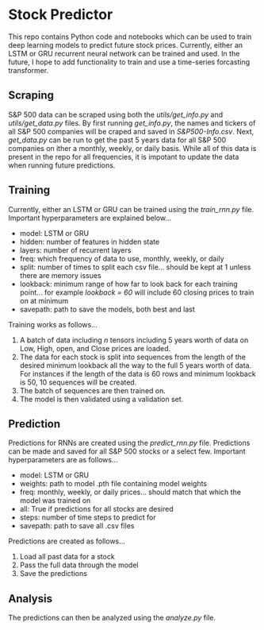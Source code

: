 # Stock Predictor
This repo contains Python code and notebooks which can be used to train deep learning models to predict future stock prices. Currently, either an LSTM or GRU recurrent neural network can be trained and used. In the future, I hope to add functionality to train and use a time-series forcasting transformer.

## Scraping
S&P 500 data can be scraped using both the *utils/get_info.py* and *utils/get_data.py* files. By first running *get_info.py*, the names and tickers of all S&P 500 companies will be craped and saved in *S&P500-Info.csv*. Next, *get_data.py* can be run to get the past 5 years data for all S&P 500 companies on ither a monthly, weekly, or daily basis. While all of this data is present in the repo for all frequencies, it is impotant to update the data when running future predictions. 

## Training 
Currently, either an LSTM or GRU can be trained using the *train_rnn.py* file. Important hyperparameters are explained below...

- model: LSTM or GRU
- hidden: number of features in hidden state
- layers: number of recurrent layers
- freq: which frequency of data to use, monthly, weekly, or daily
- split: number of times to split each csv file... should be kept at 1 unless there are memory issues
- lookback: minimum range of how far to look back for each training point... for example *lookback = 60* will include 60 closing prices to train on at minimum
- savepath: path to save the models, both best and last

Training works as follows...
1. A batch of data including *n* tensors including 5 years worth of data on Low, High, open, and Close prices are loaded. 
2. The data for each stock is split into sequences from the length of the desired minimum lookback all the way to the full 5 years worth of data. For instances if the length of the data is 60 rows and minimum lookback is 50, 10 sequences will be created. 
3. The batch of sequences are then trained on. 
4. The model is then validated using a validation set.

## Prediction
Predictions for RNNs are created using the *predict_rnn.py* file. Predictions can be made and saved for all S&P 500 stocks or a select few. Important hyperparameters are as follows...

- model: LSTM or GRU
- weights: path to model .pth file containing model weights
- freq: monthly, weekly, or daily prices... should match that which the model was trained on
- all: True if predictions for all stocks are desired
- steps: number of time steps to predict for
- savepath: path to save all .csv files

Predictions are created as follows...
1. Load all past data for a stock
2. Pass the full data through the model
3. Save the predictions

## Analysis
The predictions can then be analyzed using the *analyze.py* file.